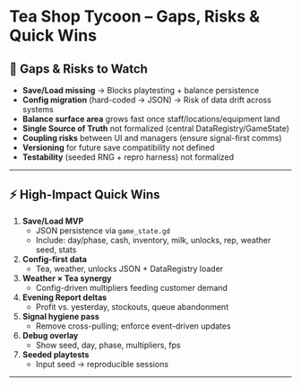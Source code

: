 # Tea Shop Tycoon – Gaps, Risks & Quick Wins

## 🚧 Gaps & Risks to Watch

- **Save/Load missing** → Blocks playtesting + balance persistence
- **Config migration** (hard-coded → JSON) → Risk of data drift across systems
- **Balance surface area** grows fast once staff/locations/equipment land
- **Single Source of Truth** not formalized (central DataRegistry/GameState)
- **Coupling risks** between UI and managers (ensure signal-first comms)
- **Versioning** for future save compatibility not defined
- **Testability** (seeded RNG + repro harness) not formalized

---

## ⚡ High-Impact Quick Wins

1. **Save/Load MVP**
   - JSON persistence via `game_state.gd`
   - Include: day/phase, cash, inventory, milk, unlocks, rep, weather seed, stats
2. **Config-first data**
   - Tea, weather, unlocks JSON + DataRegistry loader
3. **Weather × Tea synergy**
   - Config-driven multipliers feeding customer demand
4. **Evening Report deltas**
   - Profit vs. yesterday, stockouts, queue abandonment
5. **Signal hygiene pass**
   - Remove cross-pulling; enforce event-driven updates
6. **Debug overlay**
   - Show seed, day, phase, multipliers, fps
7. **Seeded playtests**
   - Input seed → reproducible sessions

---
